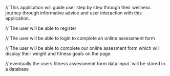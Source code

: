 // This application will guide user step by step through their wellness journey through informative advice and user interaction with this application.

// The user will be able to register

// The user will be able to login to complete an online assessment form

// The user will be able to complete our online assesment form which will display their weight and fitness goals on the page

// eventually the users fitness assessmemt form data input `will be stored in a database
